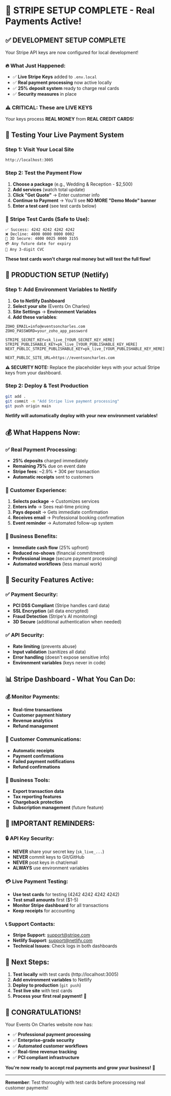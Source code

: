 # 🎉 STRIPE SETUP COMPLETE - Real Payments Active!

## ✅ **DEVELOPMENT SETUP COMPLETE**

Your Stripe API keys are now configured for local development! 

### 🔥 **What Just Happened:**
- ✅ **Live Stripe Keys** added to `.env.local`
- ✅ **Real payment processing** now active locally
- ✅ **25% deposit system** ready to charge real cards
- ✅ **Security measures** in place

### ⚠️ **CRITICAL: These are LIVE KEYS**
Your keys process **REAL MONEY** from **REAL CREDIT CARDS**!

## 🧪 **Testing Your Live Payment System**

### Step 1: Visit Your Local Site
```
http://localhost:3005
```

### Step 2: Test the Payment Flow
1. **Choose a package** (e.g., Wedding & Reception - $2,500)
2. **Add services** (watch total update)
3. **Click "Get Quote"** → Enter customer info
4. **Continue to Payment** → You'll see **NO MORE "Demo Mode" banner**
5. **Enter a test card** (see test cards below)

### 🧪 **Stripe Test Cards (Safe to Use):**
```
✅ Success: 4242 4242 4242 4242
❌ Decline: 4000 0000 0000 0002
🔄 3D Secure: 4000 0025 0000 3155
💳 Any future date for expiry
🔢 Any 3-digit CVC
```

**These test cards won't charge real money but will test the full flow!**

## 🚀 **PRODUCTION SETUP (Netlify)**

### Step 1: Add Environment Variables to Netlify

1. **Go to Netlify Dashboard**
2. **Select your site** (Events On Charles)
3. **Site Settings** → **Environment Variables**
4. **Add these variables**:

```env
ZOHO_EMAIL=info@eventsoncharles.com
ZOHO_PASSWORD=your_zoho_app_password

STRIPE_SECRET_KEY=sk_live_[YOUR_SECRET_KEY_HERE]
STRIPE_PUBLISHABLE_KEY=pk_live_[YOUR_PUBLISHABLE_KEY_HERE]
NEXT_PUBLIC_STRIPE_PUBLISHABLE_KEY=pk_live_[YOUR_PUBLISHABLE_KEY_HERE]

NEXT_PUBLIC_SITE_URL=https://eventsoncharles.com
```

**⚠️ SECURITY NOTE:** Replace the placeholder keys with your actual Stripe keys from your dashboard.

### Step 2: Deploy & Test Production
```bash
git add .
git commit -m "Add Stripe live payment processing"
git push origin main
```

**Netlify will automatically deploy with your new environment variables!**

## 💰 **What Happens Now:**

### ✅ **Real Payment Processing:**
- **25% deposits** charged immediately
- **Remaining 75%** due on event date
- **Stripe fees**: ~2.9% + 30¢ per transaction
- **Automatic receipts** sent to customers

### 📧 **Customer Experience:**
1. **Selects package** → Customizes services
2. **Enters info** → Sees real-time pricing
3. **Pays deposit** → Gets immediate confirmation
4. **Receives email** → Professional booking confirmation
5. **Event reminder** → Automated follow-up system

### 💼 **Business Benefits:**
- **Immediate cash flow** (25% upfront)
- **Reduced no-shows** (financial commitment)
- **Professional image** (secure payment processing)
- **Automated workflows** (less manual work)

## 🔐 **Security Features Active:**

### ✅ **Payment Security:**
- **PCI DSS Compliant** (Stripe handles card data)
- **SSL Encryption** (all data encrypted)
- **Fraud Detection** (Stripe's AI monitoring)
- **3D Secure** (additional authentication when needed)

### ✅ **API Security:**
- **Rate limiting** (prevents abuse)
- **Input validation** (sanitizes all data)
- **Error handling** (doesn't expose sensitive info)
- **Environment variables** (keys never in code)

## 📊 **Stripe Dashboard - What You Can Do:**

### 💰 **Monitor Payments:**
- **Real-time transactions** 
- **Customer payment history**
- **Revenue analytics**
- **Refund management**

### 📧 **Customer Communications:**
- **Automatic receipts**
- **Payment confirmations**
- **Failed payment notifications**
- **Refund confirmations**

### 🔧 **Business Tools:**
- **Export transaction data**
- **Tax reporting features**
- **Chargeback protection**
- **Subscription management** (future feature)

## 🚨 **IMPORTANT REMINDERS:**

### 🔒 **API Key Security:**
- **NEVER** share your secret key (`sk_live_...`)
- **NEVER** commit keys to Git/GitHub
- **NEVER** post keys in chat/email
- **ALWAYS** use environment variables

### 💳 **Live Payment Testing:**
- **Use test cards** for testing (4242 4242 4242 4242)
- **Test small amounts** first ($1-5)
- **Monitor Stripe dashboard** for all transactions
- **Keep receipts** for accounting

### 📞 **Support Contacts:**
- **Stripe Support**: support@stripe.com
- **Netlify Support**: support@netlify.com
- **Technical Issues**: Check logs in both dashboards

## 🎯 **Next Steps:**

1. **Test locally** with test cards (http://localhost:3005)
2. **Add environment variables** to Netlify
3. **Deploy to production** (`git push`)
4. **Test live site** with test cards
5. **Process your first real payment!** 🎉

## 🎉 **CONGRATULATIONS!**

Your Events On Charles website now has:
- ✅ **Professional payment processing**
- ✅ **Enterprise-grade security**
- ✅ **Automated customer workflows**
- ✅ **Real-time revenue tracking**
- ✅ **PCI compliant infrastructure**

**You're now ready to accept real payments and grow your business!** 🚀

---

**Remember**: Test thoroughly with test cards before processing real customer payments! 